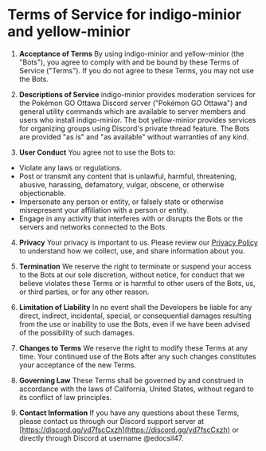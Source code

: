 # Terms of Service for indigo-minior and yellow-minior

1. **Acceptance of Terms** By using indigo-minior and yellow-minior (the "Bots"), you agree to comply with and be bound by these Terms of Service ("Terms"). If you do not agree to these Terms, you may not use the Bots.

2. **Descriptions of Service** indigo-minior provides moderation services for the Pokémon GO Ottawa Discord server ("Pokémon GO Ottawa") and general utility commands which are available to server members and users who install indigo-minior. The bot yellow-minior provides services for organizing groups using Discord's private thread feature. The Bots are provided "as is" and "as available" without warranties of any kind.

3. **User Conduct** You agree not to use the Bots to:
  - Violate any laws or regulations.
  - Post or transmit any content that is unlawful, harmful, threatening, abusive, harassing, defamatory, vulgar, obscene, or otherwise objectionable.
  - Impersonate any person or entity, or falsely state or otherwise misrepresent your affiliation with a person or entity.
  - Engage in any activity that interferes with or disrupts the Bots or the servers and networks connected to the Bots.

4. **Privacy** Your privacy is important to us. Please review our [Privacy Policy](privacy.md) to understand how we collect, use, and share information about you.

5. **Termination** We reserve the right to terminate or suspend your access to the Bots at our sole discretion, without notice, for conduct that we believe violates these Terms or is harmful to other users of the Bots, us, or third parties, or for any other reason.

6. **Limitation of Liability** In no event shall the Developers be liable for any direct, indirect, incidental, special, or consequential damages resulting from the use or inability to use the Bots, even if we have been advised of the possibility of such damages.

7. **Changes to Terms** We reserve the right to modify these Terms at any time. Your continued use of the Bots after any such changes constitutes your acceptance of the new Terms.

8. **Governing Law** These Terms shall be governed by and construed in accordance with the laws of California, United States, without regard to its conflict of law principles.

9. **Contact Information** If you have any questions about these Terms, please contact us through our Discord support server at [https://discord.gg/yd7fscCxzh](https://discord.gg/yd7fscCxzh) or directly through Discord at username @edocsil47.
